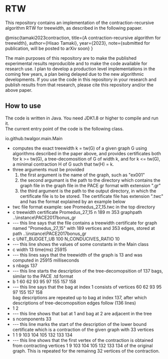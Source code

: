 # RTW

This repository contains an implementation of the
contraction-recursive algorithm RTW for treewidth, as described in the
following papaer.

@misc{tamaki2023contraction,
      title={A contraction-recursive algorithm for treewidth},
      author={Hisao Tamaki},
      year={2023},
      note={submitted for publication, will be posted to arXiv soon}
} 


The main purposes of this repository are to make the published experimental results reproducible and to make the code available for research use. 
I plan to develop a production level implementations
in the coming few years, a plan being delayed due to the new algorithmic developments. If you use the code in this repository in your research and
publish results from that research, 
please cite this repository and/or the above paper.

## How to use
The code is written in Java. You need JDK1.8 or higher to compile and run it.  
The current entry point of the code is the following class.

io.github.twalgor.main.Main
<ul>
 <li>
computes the exact treewidth k = tw(G) of a given graph G using algorithms 
described in the paper above, and provides certificates both for 
k >= tw(G), a tree-decomosition of G of width k, and for k <= tw(G), a
minimal contraction H of G such that tw(H) = k.
</li>
<li>
three arguments must be provided
  <ol>
    <li>
		the first argument is the name of the graph, such as "ex001"
	</li>
	<li>
		the second argumant is the path to the directory which contains the graph file in the graph file in the PACE gr format with extension ".gr"
	</li>
	<li>
		the third argument is the path to the output directory, in which the certificate file is to be stored. The certificate file has extension ".twc" and has the format explained by an example below
   </li>
  </ol>
 </li>
<li>
  twc file format example: see Promedus_27_15.twc in the top directory
</li>

   <li>
		c treewidth certificate Promedus_27_15 n 189 m 353 graphpath ..\instance\PACE2017bonus_gr
   </li>
   <li>
		--- this line says that the file contains a treewidth certificate for graph named "Promedus_27_15" with 189 vertices and 353 edges, stored at path ..\instance\PACE2017bonus_gr
   </li>
   <li>
	c  UNIT_BUDGET_UB 100 N_CONDUCIVES_RATIO 10
   </li>
   <li>
    --- this line shows the values of some constants in the Main class
	</li>
	<li> c width 13 time(ms) 25915
	</li>
	<li> --- this lines says that the treewidth of the graph is 13 and was computed in 25915 milliseconds
	<li> s nbags 137 </li>
	<li> --- this line starts the description of the tree-decomopsition of 137 bags, similar to the PACE .td format
	</li>
	<li> b 1 60 62 93 95 97 155 157 158 </li>
	<li> --- this line says that the bag at index 1 consists of vertices 60 62 93 95 97 155 157 158 
	<br> bag descriptions are repeated up to bag at index 137, after which descriptions of tree-decomopsition edges follow (136 lines)
	</li>
	<li> 1 2 </li>
	<li> --- this line shows that bat at 1 and bag at 2 are adjacent in the tree
	</li>
	<li> s ncomponents 33 </li>
	<li> --- this line marks the start of the description of the lower bound certificate which is a contraction of the given graph with 33 vertices
	</li>
	<li> 1 1 9 103 104 105 132 133 134 </li>
	<li> --- this line shows that the first vertex of the contraction is obtained from contracting vertices 1 9 103 104 105 132 133 134 of the original graph. This is repeated for the remainng 32 vertices of the contraction.
	</li>

</ul>


 


